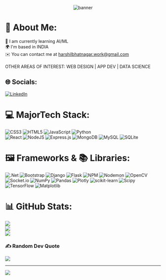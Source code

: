 <p align="center" ><img alt="banner" src="https://user-images.githubusercontent.com/74038190/212750147-854a394f-fee9-4080-9770-78a4b7ece53f.gif"/> </p>


# 💫 About Me:
🤖 I am currently learning AI/ML<br>🌍  I'm based in INDIA<br>✉️  You can contact me at harshilbhatnagar.work@gmail.com<br><br>OTHER AREAS OF INTEREST: WEB DESIGN | APP DEV | DATA SCIENCE


## 🌐 Socials:
[![LinkedIn](https://img.shields.io/badge/LinkedIn-%230077B5.svg?logo=linkedin&logoColor=white)](https://linkedin.com/in/www.linkedin.com/in/harshil-bhatnagar-b590532a8) 

# 💻 MajorTech Stack:
![CSS3](https://img.shields.io/badge/css3-%231572B6.svg?style=flat&logo=css3&logoColor=white) 
![HTML5](https://img.shields.io/badge/html5-%23E34F26.svg?style=flat&logo=html5&logoColor=white) 
![JavaScript](https://img.shields.io/badge/javascript-%23323330.svg?style=flat&logo=javascript&logoColor=%23F7DF1E) 
![Python](https://img.shields.io/badge/python-3670A0?style=flat&logo=python&logoColor=ffdd54)  
![React](https://img.shields.io/badge/react-%2320232a.svg?style=flat&logo=react&logoColor=%2361DAFB) 
![NodeJS](https://img.shields.io/badge/node.js-6DA55F?style=flat&logo=node.js&logoColor=white) 
![Express.js](https://img.shields.io/badge/express.js-%23404d59.svg?style=flat&logo=express&logoColor=%2361DAFB)
![MongoDB](https://img.shields.io/badge/MongoDB-%234ea94b.svg?style=flat&logo=mongodb&logoColor=white) 
![MySQL](https://img.shields.io/badge/mysql-4479A1.svg?style=flat&logo=mysql&logoColor=white)
![SQLite](https://img.shields.io/badge/sqlite-%2307405e.svg?style=flat&logo=sqlite&logoColor=white) 

# 🖼️ Frameworks & 📚 Libraries:
![.Net](https://img.shields.io/badge/.NET-5C2D91?style=flat&logo=.net&logoColor=white) 
![Bootstrap](https://img.shields.io/badge/bootstrap-%238511FA.svg?style=flat&logo=bootstrap&logoColor=white) 
![Django](https://img.shields.io/badge/django-%23092E20.svg?style=flat&logo=django&logoColor=white) 
![Flask](https://img.shields.io/badge/flask-%23000.svg?style=flat&logo=flask&logoColor=white) 
![NPM](https://img.shields.io/badge/NPM-%23CB3837.svg?style=flat&logo=npm&logoColor=white)
![Nodemon](https://img.shields.io/badge/NODEMON-%23323330.svg?style=flat&logo=nodemon&logoColor=%BBDEAD)
![OpenCV](https://img.shields.io/badge/opencv-%23white.svg?style=flat&logo=opencv&logoColor=white)
![Socket.io](https://img.shields.io/badge/Socket.io-black?style=flat&logo=socket.io&badgeColor=010101)
![NumPy](https://img.shields.io/badge/numpy-%23013243.svg?style=flat&logo=numpy&logoColor=white) 
![Pandas](https://img.shields.io/badge/pandas-%23150458.svg?style=flat&logo=pandas&logoColor=white) 
![Plotly](https://img.shields.io/badge/Plotly-%233F4F75.svg?style=flat&logo=plotly&logoColor=white) 
![scikit-learn](https://img.shields.io/badge/scikit--learn-%23F7931E.svg?style=flat&logo=scikit-learn&logoColor=white)
![Scipy](https://img.shields.io/badge/SciPy-%230C55A5.svg?style=flat&logo=scipy&logoColor=%white)
![TensorFlow](https://img.shields.io/badge/TensorFlow-%23FF6F00.svg?style=flat&logo=TensorFlow&logoColor=white) 
![Matplotlib](https://img.shields.io/badge/Matplotlib-%23ffffff.svg?style=flat&logo=Matplotlib&logoColor=black)

# 📊 GitHub Stats:
![](https://github-readme-stats.vercel.app/api?username=HarshilBhatnagar&theme=dark&hide_border=false&include_all_commits=false&count_private=false)<br/>
![](https://github-readme-streak-stats.herokuapp.com/?user=HarshilBhatnagar&theme=dark&hide_border=false)<br/>
![](https://github-readme-stats.vercel.app/api/top-langs/?username=HarshilBhatnagar&theme=dark&hide_border=false&include_all_commits=false&count_private=false&layout=compact)

### ✍️ Random Dev Quote
![](https://quotes-github-readme.vercel.app/api?type=horizontal&theme=radical)

---
[![](https://visitcount.itsvg.in/api?id=HarshilBhatnagar&icon=4&color=4)](https://visitcount.itsvg.in)
